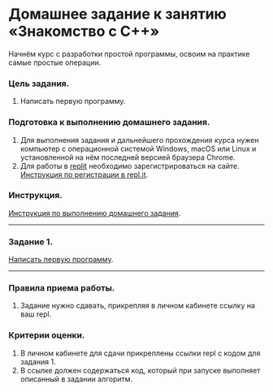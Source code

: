 
# Домашнее задание к занятию «Знакомство с C++»

Начнём курс с разработки простой программы, освоим на практике самые простые операции.

### Цель задания.

1. Написать первую программу.

### Подготовка к выполнению домашнего задания.

1. Для выполнения задания и дальнейшего прохождения курса нужен компьютер с операционной системой Windows, macOS или Linux и установленной на нём последней версией браузера Chrome.
2. Для работы в [replit](https://repl.it/) необходимо зарегистрироваться на сайте. [Инструкция по регистрации в repl.it](https://github.com/netology-code/cpps-homeworks/tree/main/common/replit).

### Инструкция.

[Инструкция по выполнению домашнего задания](https://github.com/netology-code/cpps-homeworks/tree/main/common).

------

### Задание 1.
[Написать первую программу](01).

------

### Правила приема работы.

1. Задание нужно сдавать, прикрепляя в личном кабинете ссылку на ваш repl.

### Критерии оценки.

1. В личном кабинете для сдачи прикреплены ссылки repl с кодом для задания 1.
2. В ссылке должен содержаться код, который при запуске выполняет описанный в задании алгоритм.
